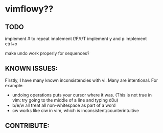 # vimflowy?? #

## TODO ##

implement # to repeat
implement f/F/t/T
implement y and p
implement ctrl+o

make undo work properly for sequences?

## KNOWN ISSUES: ##

Firstly, I have many known inconsistencies with vi.  Many are intentional.  For example:
- undoing operations puts your cursor where it was.  (This is not true in vim: try going to the middle of a line and typing d0u)
- b/e/w all treat all non-whitespace as part of a word
- cw works like ciw in vim, which is inconsistent/counterintuitive

## CONTRIBUTE: ##

